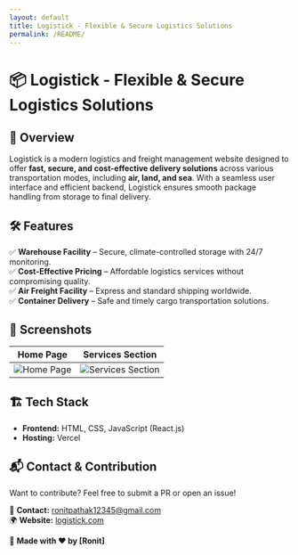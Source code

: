 ```yaml
---
layout: default
title: Logistick - Flexible & Secure Logistics Solutions
permalink: /README/
---
```


# 📦 Logistick - Flexible & Secure Logistics Solutions

## 🚀 Overview  
Logistick is a modern logistics and freight management website designed to offer **fast, secure, and cost-effective delivery solutions** across various transportation modes, including **air, land, and sea**. With a seamless user interface and efficient backend, Logistick ensures smooth package handling from storage to final delivery.  

## 🛠️ Features  
✅ **Warehouse Facility** – Secure, climate-controlled storage with 24/7 monitoring.  
✅ **Cost-Effective Pricing** – Affordable logistics services without compromising quality.  
✅ **Air Freight Facility** – Express and standard shipping worldwide.  
✅ **Container Delivery** – Safe and timely cargo transportation solutions.  

## 📸 Screenshots  
| Home Page | Services Section |
|-----------|-----------------|
| ![Home Page](./path-to-homepage.png) | ![Services Section](./path-to-services.png) |

## 🏗️ Tech Stack  
- **Frontend:** HTML, CSS, JavaScript (React.js)  
- **Hosting:** Vercel  

## 📬 Contact & Contribution  
Want to contribute? Feel free to submit a PR or open an issue!  

📧 **Contact:** ronitpathak12345@gmail.com  
🌍 **Website:** [logistick.com](https://logistics-website-phi.vercel.app/)  

🙌 **Made with ❤️ by [Ronit]**
